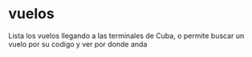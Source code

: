 # vuelos
Lista los vuelos llegando a las terminales de Cuba, o permite buscar un vuelo por su codigo y ver por donde anda
